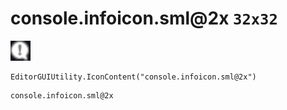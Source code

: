 # console.infoicon.sml@2x `32x32`
<img src="/img/console.infoicon.sml.png" width=32 height=32>

``` CSharp
EditorGUIUtility.IconContent("console.infoicon.sml@2x")
```
```
console.infoicon.sml@2x
```

